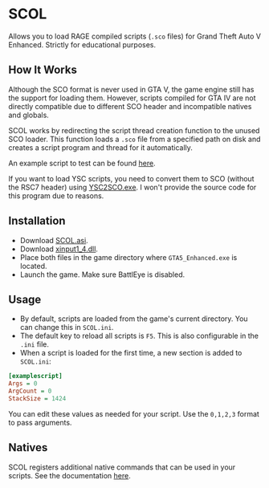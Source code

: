 # SCOL
Allows you to load RAGE compiled scripts (`.sco` files) for Grand Theft Auto V Enhanced. Strictly for educational purposes.

## How It Works
Although the SCO format is never used in GTA V, the game engine still has the support for loading them. However, scripts compiled for GTA IV are not directly compatible due to different SCO header and incompatible natives and globals.

SCOL works by redirecting the script thread creation function to the unused SCO loader. This function loads a `.sco` file from a specified path on disk and creates a script program and thread for it automatically.

An example script to test can be found [here](https://github.com/ShinyWasabi/SCOL/blob/main/hello_world.sco).

If you want to load YSC scripts, you need to convert them to SCO (without the RSC7 header) using [YSC2SCO.exe](https://github.com/ShinyWasabi/SCOL/blob/main/YSC2SCO.exe). I won't provide the source code for this program due to reasons.

## Installation
- Download [SCOL.asi](https://github.com/ShinyWasabi/SCOL/releases/download/SCOL/SCOL.asi).
- Download [xinput1_4.dll](https://github.com/ThirteenAG/Ultimate-ASI-Loader/releases/download/x64-latest/xinput1_4-x64.zip).
- Place both files in the game directory where `GTA5_Enhanced.exe` is located.
- Launch the game. Make sure BattlEye is disabled.

## Usage
- By default, scripts are loaded from the game's current directory. You can change this in `SCOL.ini`.
- The default key to reload all scripts is `F5`. This is also configurable in the `.ini` file.
- When a script is loaded for the first time, a new section is added to `SCOL.ini`:
```ini
[examplescript]
Args = 0
ArgCount = 0
StackSize = 1424
```
You can edit these values as needed for your script. Use the `0,1,2,3` format to pass arguments.

## Natives
SCOL registers additional native commands that can be used in your scripts. See the documentation [here](https://github.com/ShinyWasabi/SCOL/blob/main/NATIVES.md).